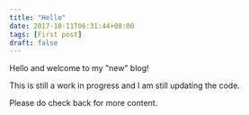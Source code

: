 ```yaml
---
title: "Hello"
date: 2017-10-11T06:31:44+08:00
tags: [First post]
draft: false
---
```


Hello and welcome to my "new" blog!


This is still a work in progress and I am still updating the code.


Please do check back for more content.

